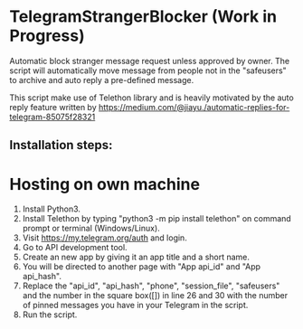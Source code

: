 # TelegramStrangerBlocker (Work in Progress)
Automatic block stranger message request unless approved by owner.
The script will automatically move message from people not in the "safeusers" to archive and auto reply a pre-defined message.

This script make use of Telethon library and is heavily motivated by the auto reply feature written by https://medium.com/@jiayu./automatic-replies-for-telegram-85075f28321

## Installation steps:
# Hosting on own machine
1. Install Python3.
2. Install Telethon by typing "python3 -m pip install telethon" on command prompt or terminal (Windows/Linux).
3. Visit https://my.telegram.org/auth and login.
4. Go to API development tool.
5. Create an new app by giving it an app title and a short name.
6. You will be directed to another page with "App api_id" and "App api_hash".
7. Replace the "api_id", "api_hash", "phone", "session_file", "safeusers" and the number in the square box([]) in line 26 and 30 with the number of pinned messages you have in your Telegram in the script.
8. Run the script.
